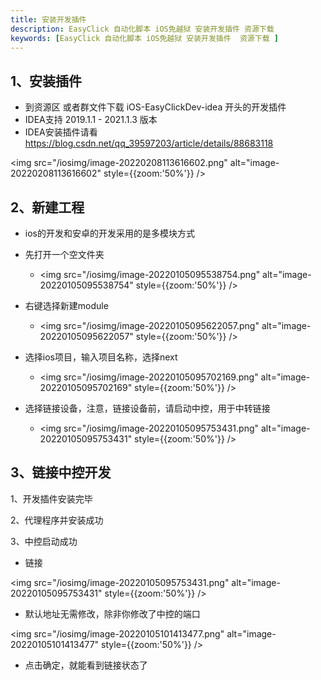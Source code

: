 ```yaml
---
title: 安装开发插件
description: EasyClick 自动化脚本 iOS免越狱 安装开发插件 资源下载
keywords: [EasyClick 自动化脚本 iOS免越狱 安装开发插件  资源下载 ]
---
```



## 1、安装插件

- 到资源区 或者群文件下载 iOS-EasyClickDev-idea 开头的开发插件
- IDEA支持 2019.1.1 - 2021.1.3 版本
- IDEA安装插件请看 https://blog.csdn.net/qq_39597203/article/details/88683118

<img src="/iosimg/image-20220208113616602.png" alt="image-20220208113616602" style={{zoom:'50%'}} />



## 2、新建工程

- ios的开发和安卓的开发采用的是多模块方式
- 先打开一个空文件夹
  - <img src="/iosimg/image-20220105095538754.png" alt="image-20220105095538754" style={{zoom:'50%'}} />
- 右键选择新建module
  - <img src="/iosimg/image-20220105095622057.png" alt="image-20220105095622057" style={{zoom:'50%'}} />



- 选择ios项目，输入项目名称，选择next
  - <img src="/iosimg/image-20220105095702169.png" alt="image-20220105095702169" style={{zoom:'50%'}} />
- 选择链接设备，注意，链接设备前，请启动中控，用于中转链接
  - <img src="/iosimg/image-20220105095753431.png" alt="image-20220105095753431" style={{zoom:'50%'}} />



## 3、链接中控开发

1、开发插件安装完毕

2、代理程序并安装成功

3、中控启动成功

- 链接

<img src="/iosimg/image-20220105095753431.png" alt="image-20220105095753431" style={{zoom:'50%'}} />

- 默认地址无需修改，除非你修改了中控的端口

<img src="/iosimg/image-20220105101413477.png" alt="image-20220105101413477" style={{zoom:'50%'}} />

- 点击确定，就能看到链接状态了
